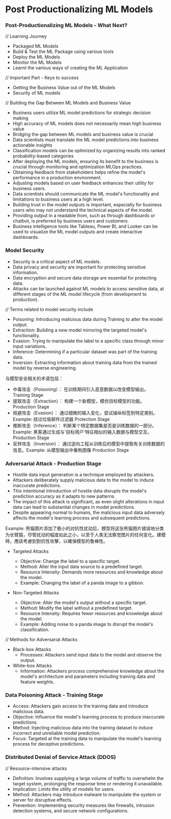 # Post Productionalizing ML Models

### Post-Productionalizing ML Models - What Next?
// Learning Journey
- Packaged ML Models
- Build & Test the ML Package using various tools
- Deploy the ML Models
- Monitor the ML Models
- Learnt the various ways of creating the ML Application

// Important Part - Keys to success
- Getting the Business Value out of the ML Models
- Security of ML models

// Building the Gap Between ML Models and Business Value
- Business users utilize ML model predictions for strategic decision making
- High accuracy of ML models does not necessarily mean high business value
- Bridging the gap between ML models and business value is crucial
- Data scientists must translate the ML model predictions into business actionable insights
- Classification models can be optimized by organizing results into ranked probability-based categories
- After deploying the ML models, ensuring its benefit to the business is crucial through monitoring and optimization MLOps practices.
- Obtaining feedback from stakeholders helps refine the model's performance in a production environment.
- Adjusting models based on user feedback enhances their utility for business users.
- Data scientists should communicate the ML model's functionality and limitations to business users at a high level.
- Building trust in the model outputs is important, especially for business users who may not understand the technical aspects of the model.
- Providing output in a readable from, such as through dashboards or chatbot, is preferred by business users and customers.
- Business intelligence tools like Tableau, Power BI, and Looker can be used to visualize the ML model outputs and create interactive dashboards.

### Model Security
- Security is a critical aspect of ML models.
- Data privacy and security are important for protecting sensitive information.
- Data encryption and secure data storage are essential for protecting data.
- Attacks can be launched against ML models to access sensitive data, at different stages of the ML model lifecycle (from development to production).

// Terms related to model security include
- Poisoning: Introducing malicious data during Training to alter the model output.
- Extraction: Building a new model mirroring the targeted model's functionality.
- Evasion: Trying to manipulate the label to a specific class through minor input variations.
- Inference: Determining if a particular dataset was part of the training data.
- Inversion: Extracting information about training data from the trained model by reverse engineering.

与模型安全相关的术语包括：
- 中毒攻击（Poisoning）： 在训练期间引入恶意数据以改变模型输出。 Training Stage
- 提取攻击（Extraction）： 构建一个新模型，模仿目标模型的功能。 Production Stage
- 规避攻击（Evasion）： 通过细微的输入变化，尝试操纵标签到特定类别。Example: 绕过垃圾邮件过滤器 Protection Stage
- 推断攻击（Inference）： 判断某个特定数据集是否是训练数据的一部分。Example: 黑客通过生成与'目标用户'特征相似的输入数据与模型交互。Production Stage
- 反转攻击（Inversion）： 通过逆向工程从训练后的模型中提取有关训练数据的信息。Example: 从模型输出中重构图像 Production Stage

### Adversarial Attack - Production Stage
- Hostile data input generation is a technique employed by attackers.
- Attackers deliberately supply malicious data to the model to induce inaccurate predictions.
- This intentional introduction of hostile data disrupts the model's prediction accuracy as it adapts to new patterns.
- The impact of this attack is significant, as even slight alterations in input data can lead to substantial changes in model predictions.
- Despite appearing normal to humans, the malicious input data adversely affects the model's learning process and subsequent predictions.

Example: 熊猫图片添加了极小的对抗性扰动后，模型将这张熊猫图片错误地分类为长臂猿，尽管扰动的幅度如此之小，以至于人类无法察觉图片的任何变化。建模時，應該考慮到對抗性攻擊，以確保模型的鲁棒性。

- Targeted Attacks
    - Objective: Change the label to a specific target.
    - Method: Alter the input data source to a predefined target.
    - Resource Intensity: Demands more resources and knowledge about the model.
    - Example: Changing the label of a panda image to a gibbon.

- Non-Targeted Attacks
    - Objective: Alter the model's output without a specific target.
    - Method: Modify the label without a predefined target.
    - Resource Intensity: Requires fewer resources and knowledge about the model.
    - Example: Adding noise to a panda image to disrupt the model's classification.

// Methods for Adversarial Attacks
- Black-box Attacks
    - Processes: Attackers send input data to the model and observe the output.
- White-box Attacks
    - Information: Attackers process comprehensive knowledge about the model's architecture and parameters including training data and feature weights.

### Data Poisoning Attack - Training Stage
- Access: Attackers gain access to the training data and introduce malicious data.
- Objective: Influence the model's learning process to produce inaccurate predictions.
- Method: Injecting malicious data into the training dataset to induce incorrect and unreliable model prediction.
- Focus: Targeted at the training data to manipulate the model's learning process for deceptive predictions.

### Distributed Denial of Service Attack (DDOS)
// Resource-intensive attacks
- Definition: Involves supplying a large volume of traffic to overwhelm the target system, prolonging the response time or rendering it unavailable.
- Implication: Limits the utility of models for users.
- Method: Attackers may introduce malware to manipulate the system or server for disruptive effects.
- Prevention: Implementing security measures like firewalls, intrusion detection systems, and secure network configurations.
